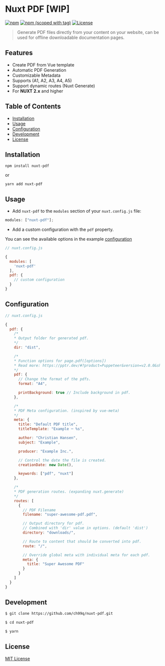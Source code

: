 # Nuxt PDF [WIP]

[![npm](https://img.shields.io/npm/dt/nuxt-pdfsvg?style=flat-square)](https://npmjs.com/package/nuxt-pdf)
[![npm (scoped with tag)](https://img.shields.io/npm/v/nuxt-pdf/latest.svg?style=flat-square)](https://npmjs.com/package/nuxt-pdf)
[![License](https://img.shields.io/npm/l/nuxt-pdf?style=flat-square)](http://standardjs.com)

> Generate PDF files directly from your content on your website, can be used for offline downloadable documentation pages.

## Features

- Create PDF from Vue template
- Automatic PDF Generation
- Customizable Metadata
- Supports (A1, A2, A3, A4, A5)
- Support dynamic routes (Nuxt Generate)
- For **NUXT 2.x** and higher

## Table of Contents

- [Installation](#installation)
- [Usage](#usage)
- [Configuration](#configuration)
- [Development](#development)
- [License](#license)

## Installation

```shell
npm install nuxt-pdf
```

or

```shell
yarn add nuxt-pdf
```

## Usage

- Add `nuxt-pdf` to the `modules` section of your `nuxt.config.js` file:

```js
modules: ["nuxt-pdf"];
```

- Add a custom configuration with the `pdf` property.

You can see the available options in the example [configuration](#configuration)

```js
// nuxt.config.js

{
  modules: [
    'nuxt-pdf'
  ],
  pdf: {
    // custom configuration
  }
}
```

## Configuration

```javascript
// nuxt.config.js

{
  pdf: {
    /*
    * Output folder for generated pdf.
    */
    dir: "dist",

    /*
    * Function options for page.pdf([options])
    * Read more: https://pptr.dev/#?product=Puppeteer&version=v2.0.0&show=api-pagepdfoptions
    */
    pdf: {
      // Change the format of the pdfs.
      format: "A4",

      printBackground: true // Include background in pdf.
    },

    /*
    * PDF Meta configuration. (inspired by vue-meta)
    */
    meta: {
      title: "Default PDF title",
      titleTemplate: "Example ─ %s",

      author: "Christian Hansen",
      subject: "Example",

      producer: "Example Inc.",

      // Control the date the file is created.
      creationDate: new Date(),

      keywords: ["pdf", "nuxt"]
    },

    /*
    * PDF generation routes. (expanding nuxt.generate)
    */
    routes: [
      {
        // PDF Filename
        filename: "super-awesome-pdf.pdf",

        // Output directory for pdf.
        // Combined with 'dir' value in options. (default 'dist')
        directory: "downloads/",

        // Route to content that should be converted into pdf.
        route: "/",

        // Override global meta with individual meta for each pdf.
        meta: {
          title: "Super Awesome PDF"
        }
      }
    ]
  }
}
```

## Development

```bash
$ git clone https://github.com/ch99q/nuxt-pdf.git

$ cd nuxt-pdf

$ yarn
```

## License

[MIT License](./LICENSE)
